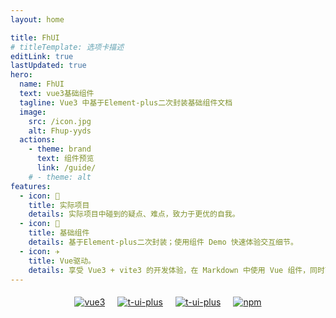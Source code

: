 ```yaml
---
layout: home

title: FhUI
# titleTemplate: 选项卡描述
editLink: true
lastUpdated: true
hero:
  name: FhUI
  text: vue3基础组件
  tagline: Vue3 中基于Element-plus二次封装基础组件文档
  image:
    src: /icon.jpg
    alt: Fhup-yyds
  actions:
    - theme: brand
      text: 组件预览
      link: /guide/
    # - theme: alt
features:
  - icon: 🔨
    title: 实际项目
    details: 实际项目中碰到的疑点、难点，致力于更优的自我。
  - icon: 🧩
    title: 基础组件
    details: 基于Element-plus二次封装；使用组件 Demo 快速体验交互细节。
  - icon: ✈️
    title: Vue驱动。
    details: 享受 Vue3 + vite3 的开发体验，在 Markdown 中使用 Vue 组件，同时可以使用 Vue 来开发自定义主题。
---
```


<p style="display: flex;
    justify-content: center;
    align-items: center;
    margin-top: 20px;">
  <a href="https://github.com/Fhup" target="_blank" rel="noreferrer">
    <img src="https://img.shields.io/badge/vue-3.2.36-brightgreen.svg" alt="vue3">
  </a>
  <a style='margin: 0 10px'></a>
  <a href="https://github.com/Fhup" target="_blank" rel="noreferrer">
    <img src="https://gitee.com/wocwin/t-ui-plus/badge/star.svg?theme=dark" alt="t-ui-plus">
  </a>
  <a style='margin: 0 10px'></a>
   <a href="https://github.com/Fhup" target="_blank" rel="noreferrer">
    <img src="https://img.shields.io/github/stars/wocwin/t-ui-plus.svg" alt="t-ui-plus">
  </a>
  <a style='margin: 0 10px'></a> 
   <a href="https://github.com/Fhup" target="_blank" rel="noreferrer">
      <img alt="npm" src="https://img.shields.io/npm/v/@wocwin/t-ui-plus.svg" />
    </a>
</p>
